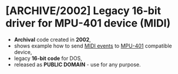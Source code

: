# [ARCHIVE/2002] Legacy 16-bit driver for MPU-401 device (MIDI)
- **Archival** code created in **2002**,
- shows example how to send [MIDI events](https://pl.wikipedia.org/wiki/MIDI) to [MPU-401](https://en.wikipedia.org/wiki/MPU-401) compatible device,
- legacy **16-bit code** for DOS,
- released as **PUBLIC DOMAIN** - use for any purpose.
 
